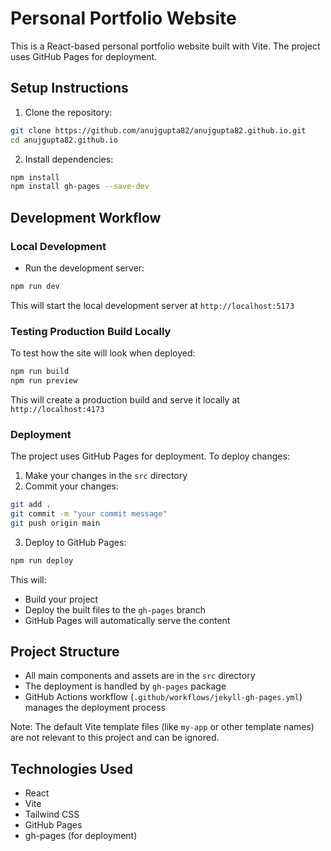 # Personal Portfolio Website

This is a React-based personal portfolio website built with Vite. The project uses GitHub Pages for deployment.

## Setup Instructions

1. Clone the repository:
```bash
git clone https://github.com/anujgupta82/anujgupta82.github.io.git
cd anujgupta82.github.io
```

2. Install dependencies:
```bash
npm install
npm install gh-pages --save-dev
```

## Development Workflow

### Local Development
- Run the development server:
```bash
npm run dev
```
This will start the local development server at `http://localhost:5173`

### Testing Production Build Locally
To test how the site will look when deployed:
```bash
npm run build
npm run preview
```
This will create a production build and serve it locally at `http://localhost:4173`

### Deployment
The project uses GitHub Pages for deployment. To deploy changes:

1. Make your changes in the `src` directory
2. Commit your changes:
```bash
git add .
git commit -m "your commit message"
git push origin main
```
3. Deploy to GitHub Pages:
```bash
npm run deploy
```

This will:
- Build your project
- Deploy the built files to the `gh-pages` branch
- GitHub Pages will automatically serve the content

## Project Structure

- All main components and assets are in the `src` directory
- The deployment is handled by `gh-pages` package
- GitHub Actions workflow (`.github/workflows/jekyll-gh-pages.yml`) manages the deployment process

Note: The default Vite template files (like `my-app` or other template names) are not relevant to this project and can be ignored.

## Technologies Used

- React
- Vite
- Tailwind CSS
- GitHub Pages
- gh-pages (for deployment)

